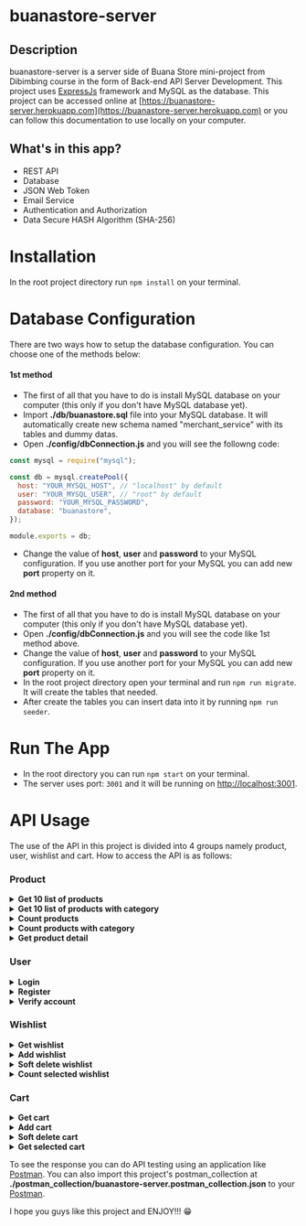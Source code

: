 # buanastore-server

## Description

buanastore-server is a server side of Buana Store mini-project from Dibimbing course in the form of Back-end API Server Development. This project uses [ExpressJs](https://www.npmjs.com/package/express) framework and MySQL as the database.
This project can be accessed online at [https://buanastore-server.herokuapp.com](https://buanastore-server.herokuapp.com) or you can follow this documentation to use locally on your computer.

## What's in this app?

- REST API
- Database
- JSON Web Token
- Email Service
- Authentication and Authorization
- Data Secure HASH Algorithm (SHA-256)

# Installation

In the root project directory run `npm install` on your terminal.

# Database Configuration

There are two ways how to setup the database configuration. You can choose one of the methods below:

#### 1st method

- The first of all that you have to do is install MySQL database on your computer (this only if you don't have MySQL database yet).
- Import **./db/buanastore.sql** file into your MySQL database. It will automatically create new schema named "merchant_service" with its tables and dummy datas.
- Open **./config/dbConnection.js** and you will see the followng code:

```javascript
const mysql = require("mysql");

const db = mysql.createPool({
  host: "YOUR_MYSQL_HOST", // "localhost" by default
  user: "YOUR_MYSQL_USER", // "root" by default
  password: "YOUR_MYSQL_PASSWORD",
  database: "buanastore",
});

module.exports = db;
```

- Change the value of **host**, **user** and **password** to your MySQL configuration. If you use another port for your MySQL you can add new **port** property on it.

#### 2nd method

- The first of all that you have to do is install MySQL database on your computer (this only if you don't have MySQL database yet).
- Open **./config/dbConnection.js** and you will see the code like 1st method above.
- Change the value of **host**, **user** and **password** to your MySQL configuration. If you use another port for your MySQL you can add new **port** property on it.
- In the root project directory open your terminal and run `npm run migrate`. It will create the tables that needed.
- After create the tables you can insert data into it by running `npm run seeder`.

# Run The App

- In the root directory you can run `npm start` on your terminal.
- The server uses port: `3001` and it will be running on [http://localhost:3001](http://localhost:3001).

# API Usage

The use of the API in this project is divided into 4 groups namely product, user, wishlist and cart. How to access the API is as follows:

### Product

<details>
<summary><b>Get 10 list of products</b></summary>

<p>

`GET` `/product/{index}`

_Parameters:_ path

- `index` integer \*required (index of array)

_Response:_ JSON

- `status: 200` get products success

```json
[
  {
    "code": "string",
    "product_name": "string",
    "price": "integer",
    "discount_value": "integer"
  }
]
```

</p>
</details>

<details>
<summary><b>Get 10 list of products with category</b></summary>

<p>

`GET` `/product/category/{index}`

_Parameters:_ path, query

- `index` integer \*required (path) (index of array)
- `key` string \*required (query) (see `tag` table on database as reference)
- \* You can add `key` as category parameter more than one. Example: `key1`, `key2`, `key3` and so on.

_Response:_ JSON

- `status: 200` get products success

```json
[
  {
    "code": "string",
    "product_name": "string",
    "price": "integer",
    "discount_value": "integer"
  }
]
```

- `status: 404` product not found

```json
{
  "message": "Product not found."
}
```

</p>
</details>

<details>
<summary><b>Count products</b></summary>

<p>

`GET` `/product/count`

_Parameters:_ none

_Response:_ JSON

- `status: 200` count products success

```json
[
  {
    "total": "integer"
  }
]
```

</p>
</details>

<details>
<summary><b>Count products with category</b></summary>

<p>

`GET` `/product/category/count`

_Parameters:_ query

- `key` string \*required (see `tag` table on database as reference)
- \* You can add `key` as category parameter more than one. Example: `key1`, `key2`, `key3` and so on.

_Response:_ JSON

- `status: 200` count products success

```json
[
  {
    "total": "integer"
  }
]
```

- `status: 404` product not found

```json
{
  "message": "Product not found."
}
```

</p>
</details>

<details>
<summary><b>Get product detail</b></summary>

<p>

`GET` `/product/detail`

_Parameters:_ query

- `code` string \*required

_Response:_ JSON

- `status: 200` get product detail success

```json
[
  {
    "code": "string",
    "product_name": "string",
    "price": "integer",
    "discount_value": "integer",
    "description": "string"
  }
]
```

- `status: 404` product not found

```json
{
  "message": "Product with code '(string)' not found."
}
```

</p>
</details>

### User

<details>
<summary><b>Login</b></summary>

<p>

`POST` `/signin`

_Parameters:_ body

- `email` string, valid email format \*required
- `password` string, min:8 \*required

_Response:_ JSON

- `status: 200` login success

```json
{
  "message": "Sign in success!",
  "data": {
    "token": "token"
  }
}
```

- `status: 400` unverified account

```json
{
  "message": "Please verify your account."
}
```

- `status: 403` wrong email or password

```json
{
  "message": "Wrong email or password."
}
```

- `status: 400` parameters validation failed

```json
{
  "message": {
    "param_key": ["error message array"]
  }
}
```

</p>
</details>

<details>
<summary><b>Register</b></summary>

<p>

`POST` `/signup`

_Parameters:_ body

- `first_name` string \*required
- `last_name` string \*required
- `email` string, valid email format \*required
- `password` string, min:8 \*required
- `password_confirmation` string, min:8 \*required

_Response:_ JSON

- `status: 200` registration success

```json
{
  "message": "Registration success! Please check your email and verify your account."
}
```

- `status: 500` email service error

```json
{
  "message": "Oops, there is a little technical problem. Please try again later."
}
```

- `status: 400` user already exist

```json
{
  "message": "User already exist! Use another email."
}
```

- `status: 400` parameters validation failed

```json
{
  "message": {
    "param_key": ["error message array"]
  }
}
```

</p>
</details>

<details>
<summary><b>Verify account</b></summary>

<p>

`GET` `/account/verify`

_Parameters:_ query

- `token` token \*required

_Response:_ JSON

- `status: 200` verification success

```json
{
  "message": "Account verification success."
}
```

- `status: 400` already verified

```json
{
  "message": "Account is already verified."
}
```

- `status: 401` invalid token

```json
{
  "message": "Invalid Token."
}
```

</p>
</details>

### Wishlist

<details>
<summary><b>Get wishlist</b></summary>

<p>

`GET` `/wishlist`

_Authorization:_ Bearer Token

- `token` token from login response \*required

_Parameters:_ none

_Response:_ JSON

- `status: 200` get wishlist success

```json
[
  {
    "user_id": "integer",
    "product_code": "string"
  }
]
```

- `status: 404` wishlist doesn't exist

```json
{
  "message": "You dont have wishlist yet."
}
```

- `status: 401` unauthorized

```json
{
  "message": "Unauthorized."
}
```

- `status: 400` wrong authorization format

```json
{
  "auth": false,
  "message": "Wrong authorization format."
}
```

- `status: 401` token expired

```json
{
  "auth": false,
  "message": "Token expired."
}
```

- `status: 401` authorization failed

```json
{
  "auth": false,
  "message": "Invalid Token."
}
```

</p>
</details>

<details>
<summary><b>Add wishlist</b></summary>

<p>

`POST` `/wishlist`

_Authorization:_ Bearer Token

- `token` token from login response \*required

_Parameters:_ body

- `product_code` string \*required

_Response:_ JSON

- `status: 200` add wishlist success

```json
{
  "message": "Successfully added to wishlist."
}
```

- `status: 401` unauthorized

```json
{
  "message": "Unauthorized."
}
```

- `status: 400` wrong authorization format

```json
{
  "auth": false,
  "message": "Wrong authorization format."
}
```

- `status: 401` token expired

```json
{
  "auth": false,
  "message": "Token expired."
}
```

- `status: 401` authorization failed

```json
{
  "auth": false,
  "message": "Invalid Token."
}
```

</p>
</details>

<details>
<summary><b>Soft delete wishlist</b></summary>

<p>

`PUT` `/wishlist/softDelete`

_Authorization:_ Bearer Token

- `token` token from login response \*required

_Parameters:_ body

- `product_code` string \*required

_Response:_ JSON

- `status: 200` soft delete wishlist success

```json
{
  "message": "Successfully soft deleted."
}
```

- `status: 401` unauthorized

```json
{
  "message": "Unauthorized."
}
```

- `status: 400` wrong authorization format

```json
{
  "auth": false,
  "message": "Wrong authorization format."
}
```

- `status: 401` token expired

```json
{
  "auth": false,
  "message": "Token expired."
}
```

- `status: 401` authorization failed

```json
{
  "auth": false,
  "message": "Invalid Token."
}
```

</p>
</details>

<details>
<summary><b>Count selected wishlist</b></summary>

<p>

`GET` `/wishlist/checkSelected`

_Authorization:_ Bearer Token

- `token` token from login response \*required

_Parameters:_ query

- `product_code` string \*required

_Response:_ JSON

- `status: 200` count selected wishlist success

```json
[
  {
    "count": "integer"
  }
]
```

- `status: 404` selected wishlist doesn't exist

```json
{
  "message": "Selected item not found."
}
```

- `status: 401` unauthorized

```json
{
  "message": "Unauthorized."
}
```

- `status: 400` wrong authorization format

```json
{
  "auth": false,
  "message": "Wrong authorization format."
}
```

- `status: 401` token expired

```json
{
  "auth": false,
  "message": "Token expired."
}
```

- `status: 401` authorization failed

```json
{
  "auth": false,
  "message": "Invalid Token."
}
```

</p>
</details>

### Cart

<details>
<summary><b>Get cart</b></summary>

<p>

`GET` `/cart`

_Authorization:_ Bearer Token

- `token` token from login response \*required

_Parameters:_ none

_Response:_ JSON

- `status: 200` get cart success

```json
[
  {
    "user_id": "integer",
    "product_code": "string"
  }
]
```

- `status: 404` cart doesn't exist

```json
{
  "message": "No item found in your cart."
}
```

- `status: 401` unauthorized

```json
{
  "message": "Unauthorized."
}
```

- `status: 400` wrong authorization format

```json
{
  "auth": false,
  "message": "Wrong authorization format."
}
```

- `status: 401` token expired

```json
{
  "auth": false,
  "message": "Token expired."
}
```

- `status: 401` authorization failed

```json
{
  "auth": false,
  "message": "Invalid Token."
}
```

</p>
</details>

<details>
<summary><b>Add cart</b></summary>

<p>

`POST` `/cart`

_Authorization:_ Bearer Token

- `token` token from login response \*required

_Parameters:_ body

- `product_code` string \*required

_Response:_ JSON

- `status: 200` add cart success

```json
{
  "message": "Successfully added to cart."
}
```

- `status: 401` unauthorized

```json
{
  "message": "Unauthorized."
}
```

- `status: 400` wrong authorization format

```json
{
  "auth": false,
  "message": "Wrong authorization format."
}
```

- `status: 401` token expired

```json
{
  "auth": false,
  "message": "Token expired."
}
```

- `status: 401` authorization failed

```json
{
  "auth": false,
  "message": "Invalid Token."
}
```

</p>
</details>

<details>
<summary><b>Soft delete cart</b></summary>

<p>

`PUT` `/cart/softDelete`

_Authorization:_ Bearer Token

- `token` token from login response \*required

_Parameters:_ body

- `product_code` string \*required

_Response:_ JSON

- `status: 200` soft delete cart success

```json
{
  "message": "Successfully soft deleted."
}
```

- `status: 401` unauthorized

```json
{
  "message": "Unauthorized."
}
```

- `status: 400` wrong authorization format

```json
{
  "auth": false,
  "message": "Wrong authorization format."
}
```

- `status: 401` token expired

```json
{
  "auth": false,
  "message": "Token expired."
}
```

- `status: 401` authorization failed

```json
{
  "auth": false,
  "message": "Invalid Token."
}
```

</p>
</details>

<details>
<summary><b>Get selected cart</b></summary>

<p>

`GET` `/cart/checkSelected`

_Authorization:_ Bearer Token

- `token` token from login response \*required

_Parameters:_ query

- `product_code` string \*required

_Response:_ JSON

- `status: 200` get selected cart success

```json
[
  {
    "count": "integer"
  }
]
```

- `status: 404` selected cart doesn't exist

```json
{
  "message": "Selected item not found."
}
```

- `status: 401` unauthorized

```json
{
  "message": "Unauthorized."
}
```

- `status: 400` wrong authorization format

```json
{
  "auth": false,
  "message": "Wrong authorization format."
}
```

- `status: 401` token expired

```json
{
  "auth": false,
  "message": "Token expired."
}
```

- `status: 401` authorization failed

```json
{
  "auth": false,
  "message": "Invalid Token."
}
```

</p>
</details>

To see the response you can do API testing using an application like [Postman](https://www.postman.com/).
You can also import this project's postman_collection at **./postman_collection/buanastore-server.postman_collection.json** to your [Postman](https://www.postman.com/).

I hope you guys like this project and ENJOY!!! :grin:
